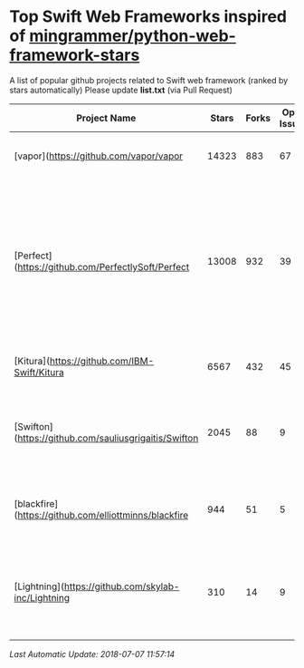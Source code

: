 # Top Swift Web Frameworks inspired of [mingrammer/python-web-framework-stars](https://github.com/mingrammer/python-web-framework-stars)
A list of popular github projects related to Swift web framework (ranked by stars automatically)
Please update **list.txt** (via Pull Request)

| Project Name | Stars | Forks | Open Issues | Description | Last Commit |
| ------------ | ----- | ----- | ----------- | ----------- | ----------- |
| [vapor](https://github.com/vapor/vapor | 14323 | 883 | 67 | 💧 A server-side Swift web framework. | 2018-07-05 06:52:26 +0000 |
| [Perfect](https://github.com/PerfectlySoft/Perfect | 13008 | 932 | 39 | Server-side Swift. The Perfect core toolset and framework for Swift Developers. (For mobile back-end development, website and API development, and more…) | 2018-05-31 07:08:42 +0000 |
| [Kitura](https://github.com/IBM-Swift/Kitura | 6567 | 432 | 45 | A Swift web framework and HTTP server. | 2018-07-03 06:50:59 +0000 |
| [Swifton](https://github.com/sauliusgrigaitis/Swifton | 2045 | 88 | 9 | A Ruby on Rails inspired Web Framework for Swift that runs on Linux and OS X | 2017-02-21 23:29:12 +0000 |
| [blackfire](https://github.com/elliottminns/blackfire | 944 | 51 | 5 | A minimal, fast and unopinionated web framework for Swift | 2017-01-26 11:48:28 +0000 |
| [Lightning](https://github.com/skylab-inc/Lightning | 310 | 14 | 9 | A Swift Multiplatform Single-threaded Non-blocking Web and Networking Framework | 2017-12-21 21:57:28 +0000 |

*Last Automatic Update: 2018-07-07 11:57:14*
